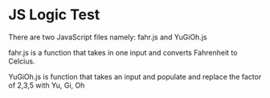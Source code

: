 # JS Logic Test

There are two JavaScript files namely:
fahr.js and YuGiOh.js

fahr.js is a function that takes in one input and converts Fahrenheit to Celcius.

YuGiOh.js is function that takes an input and populate and replace the factor of 2,3,5 with Yu, Gi, Oh
